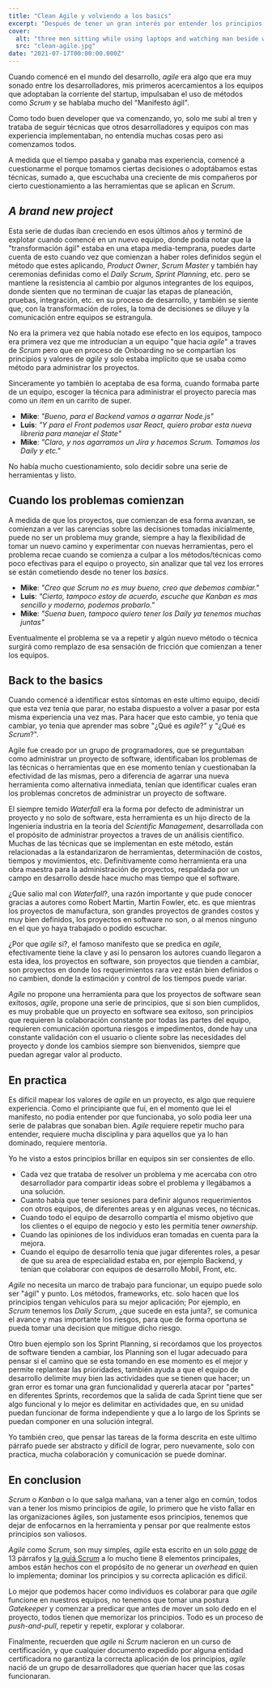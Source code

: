 ```yaml
---
title: "Clean Agile y volviendo a los basics"
excerpt: "Después de tener un gran interés por entender los principios de agile, pude entender donde fallamos como equipos al intentar adoptar los principios"
cover:
  alt: "three men sitting while using laptops and watching man beside whiteboard photo – Free Business Image on Unsplash by @austindistel"
  src: "clean-agile.jpg"
date: "2021-07-17T00:00:00.000Z"
---
```


Cuando comencé en el mundo del desarrollo, _agile_ era algo que era muy sonado entre los desarrolladores, mis primeros acercamientos a los equipos que adoptaban la corriente del startup, impulsaban el uso de métodos como _Scrum_ y se hablaba mucho del "Manifesto ágil".

Como todo buen developer que va comenzando, yo, solo me subí al tren y trataba de seguir técnicas que otros desarrolladores y equipos con mas experiencia implementaban, no entendía muchas cosas pero asi comenzamos todos.

A medida que el tiempo pasaba y ganaba mas experiencia, comencé a cuestionarme el porque tomamos ciertas decisiones o adoptábamos estas técnicas, sumado a, que escuchaba una creciente de mis compañeros por cierto cuestionamiento a las herramientas que se aplican en _Scrum_.

## _A brand new project_

Esta serie de dudas iban creciendo en esos últimos años y terminó de explotar cuando comencé en un nuevo equipo, donde podia notar que la "transformación ágil" estaba en una etapa media-temprana, puedes darte cuenta de esto cuando vez que comienzan a haber roles definidos según el método que estes aplicando, _Product Owner_, _Scrum Master_ y también hay ceremonias definidas como el _Daily Scrum_, _Sprint Planning_, etc. pero se mantiene la resistencia al cambio por algunos integrantes de los equipos, donde sienten que no terminan de cuajar las etapas de planeación, pruebas, integración, etc. en su proceso de desarrollo, y también se siente que, con la transformación de roles, la toma de decisiones se diluye y la comunicación entre equipos se estrangula.

No era la primera vez que había notado ese efecto en los equipos, tampoco era primera vez que me introducían a un equipo "que hacia _agile_" a traves de _Scrum_ pero que en proceso de Onboarding no se compartían los principios y valores de _agile_ y solo estaba implícito que se usaba como método para administrar los proyectos.

Sinceramente yo también lo aceptaba de esa forma, cuando formaba parte de un equipo, escoger la técnica para administrar el proyecto parecía mas como un _item_ en un carrito de super.

- **Mike**: _"Bueno, para el Backend vamos a agarrar Node.js"_
- **Luis**: _"Y para el Front podemos usar React, quiero probar esta nueva librería para manejar el State"_
- **Mike**: _"Claro, y nos agarramos un Jira y hacemos Scrum. Tomamos los Daily y etc."_

No había mucho cuestionamiento, solo decidir sobre una serie de herramientas y listo.

## Cuando los problemas comienzan

A medida de que los proyectos, que comienzan de esa forma avanzan, se comienzan a ver las carencias sobre las decisiones tomadas inicialmente, puede no ser un problema muy grande, siempre a hay la flexibilidad de tomar un nuevo camino y experimentar con nuevas herramientas, pero el problema recae cuando se comienza a culpar a los métodos/técnicas como poco efectivas para el equipo o proyecto, sin analizar que tal vez los errores se están cometiendo desde no tener los _basics_.

- **Mike**: _"Creo que Scrum no es muy bueno, creo que debemos cambiar."_
- **Luis**: _"Cierto, tampoco estoy de acuerdo, escuche que Kanban es mas sencillo y moderno, podemos probarlo."_
- **Mike**: _"Suena buen, tampoco quiero tener los Daily ya tenemos muchas juntas"_

Eventualmente el problema se va a repetir y algún nuevo método o técnica surgirá como remplazo de esa sensación de fricción que comienzan a tener los equipos.

## Back to the basics

Cuando comencé a identificar estos síntomas en este ultimo equipo, decidí que esta vez tenia que parar, no estaba dispuesto a volver a pasar por esta misma experiencia una vez mas. Para hacer que esto cambie, yo tenia que cambiar, yo tenia que aprender mas sobre "¿Qué es _agile_?" y "¿Qué es _Scrum_?".

Agile fue creado por un grupo de programadores, que se preguntaban como administrar un proyecto de software, identificaban los problemas de las técnicas o herramientas que en ese momento tenían y cuestionaban la efectividad de las mismas, pero a diferencia de agarrar una nueva herramienta como alternativa inmediata, tenían que identificar cuales eran los problemas concretos de administrar un proyecto de software.

El siempre temido _Waterfall_ era la forma por defecto de administrar un proyecto y no solo de software, esta herramienta es un hijo directo de la Ingeniería industria en la teoría del _Scientific Management_, desarrollada con el propósito de administrar proyectos a traves de un análisis científico. Muchas de las técnicas que se implementan en este método, están relacionadas a la estandarizaron de herramientas, determinación de costos, tiempos y movimientos, etc. Definitivamente como herramienta era una obra maestra para la administración de proyectos, respaldada por un campo en desarrollo desde hace mucho mas tiempo que el software.

¿Que salio mal con _Waterfall_?, una razón importante y que pude conocer gracias a autores como Robert Martin, Martin Fowler, etc. es que mientras los proyectos de manufactura, son grandes proyectos de grandes costos y muy bien definidos, los proyectos en software no son, o al menos ninguno en el que yo haya trabajado o podido escuchar.

¿Por que _agile_ si?, el famoso manifesto que se predica en _agile_, efectivamente tiene la clave y asi lo pensaron los autores cuando llegaron a esta idea, los proyectos en software, son proyectos que tienden a cambiar, son proyectos en donde los requerimientos rara vez están bien definidos o no cambien, donde la estimación y control de los tiempos puede variar.

_Agile_ no propone una herramienta para que los proyectos de software sean exitosos, _agile_, propone una serie de principios, que si son bien cumplidos, es muy probable que un proyecto en software sea exitoso, son principios que requieren la colaboración constante por todas las partes del equipo, requieren comunicación oportuna riesgos e impedimentos, donde hay una constante validación con el usuario o cliente sobre las necesidades del proyecto y donde los cambios siempre son bienvenidos, siempre que puedan agregar valor al producto.

## En practica

Es difícil mapear los valores de _agile_ en un proyecto, es algo que requiere experiencia. Como el principiante que fuí, en el momento que lei el manifesto, no podia entender por que funcionaba, yo solo podia leer una serie de palabras que sonaban bien. _Agile_ requiere repetir mucho para entender, requiere mucha disciplina y para aquellos que ya lo han dominado, requiere mentoria.

Yo he visto a estos principios brillar en equipos sin ser consientes de ello.

- Cada vez que trataba de resolver un problema y me acercaba con otro desarrollador para compartir ideas sobre el problema y llegábamos a una solución.
- Cuanto había que tener sesiones para definir algunos requerimientos con otros equipos, de diferentes areas y en algunas veces, no técnicas.
- Cuando todo el equipo de desarrollo compartía el mismo objetivo que los clientes o el equipo de negocio y esto les permitía tener _ownership_.
- Cuando las opiniones de los individuos eran tomadas en cuenta para la mejora.
- Cuando el equipo de desarrollo tenia que jugar diferentes roles, a pesar de que su area de especialidad estaba en, por ejemplo Backend, y tenían que colaborar con equipos de desarrollo Mobil, Front, etc.

_Agile_ no necesita un marco de trabajo para funcionar, un equipo puede solo ser "ágil" y punto. Los métodos, frameworks, etc. solo hacen que los principios tengan vehículos para su mejor aplicación; Por ejemplo, en _Scrum_ tenemos los _Daily Scrum_, ¿que sucede en esta junta?, se comunica el avance y mas importante los riesgos, para que de forma oportuna se pueda tomar una decision que mitigue dicho riesgo.

Otro buen ejemplo son los Sprint Planning, si recordamos que los proyectos de software tienden a cambiar, los Planning son el lugar adecuado para pensar si el camino que se esta tomando en ese momento es el mejor y permite replantear las prioridades, también ayuda a que el equipo de desarrollo delimite muy bien las actividades que se tienen que hacer; un gran error es tomar una gran funcionalidad y quererla atacar por "partes" en diferentes Sprints, recordemos que la salida de cada Sprint tiene que ser algo funcional y lo mejor es delimitar en actividades que, en su unidad puedan funcionar de forma independiente y que a lo largo de los Sprints se puedan componer en una solución integral.

Yo también creo, que pensar las tareas de la forma descrita en este ultimo párrafo puede ser abstracto y difícil de lograr, pero nuevamente, solo con practica, mucha colaboración y comunicación se puede dominar.

## En conclusion

_Scrum_ o _Kanban_ o lo que salga mañana, van a tener algo en común, todos van a tener los mismo principios de _agile_, lo primero que he visto fallar en las organizaciones ágiles, son justamente esos principios, tenemos que dejar de enfocarnos en la herramienta y pensar por que realmente estos principios son valiosos.

_Agile_ como _Scrum_, son muy simples, _agile_ esta escrito en un solo [_page_](https://agilemanifesto.org/) de 13 párrafos y [la guiá Scrum](https://scrumguides.org/scrum-guide.html) a lo mucho tiene 8 elementos principales, ambos están hechos con el propósito de no generar un _overhead_ en quien lo implementa; dominar los principios y su correcta aplicación es difícil.

Lo mejor que podemos hacer como individuos es colaborar para que _agile_ funcione en nuestros equipos, no tenemos que tomar una postura _Gatekeeper_ y comenzar a predicar que antes de mover un solo dedo en el proyecto, todos tienen que memorizar los principios. Todo es un proceso de _push-and-pull_, repetir y repetir, explorar y colaborar.

Finalmente, recuerden que _agile_ ni _Scrum_ nacieron en un curso de certificación, y que cualquier documento expedido por alguna entidad certificadora no garantiza la correcta aplicación de los principios, _agile_ nació de un grupo de desarrolladores que querían hacer que las cosas funcionaran.
